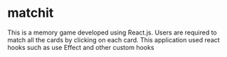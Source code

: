 # matchit
This is a memory game developed using React.js. Users are required to match all the cards by clicking on each card. This application used react hooks such as use Effect and other custom hooks
